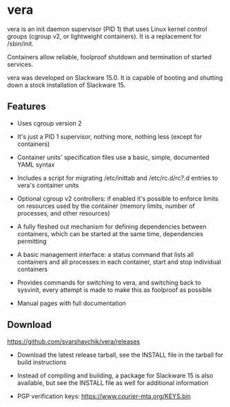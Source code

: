 vera
====

vera is an init daemon supervisor (PID 1) that uses Linux kernel control
groups (cgroup v2, or lightweight containers). It is a replacement for
/sbin/init.

Containers allow reliable, foolproof shutdown and termination of started
services.

vera was developed on Slackware 15.0. It is capable of booting and
shutting down a stock installation of Slackware 15.

Features
--------

* Uses cgroup version 2

* It's just a PID 1 supervisor, nothing more, nothing less (except for
containers)

* Container units' specification files use a basic, simple, documented
YAML syntax

* Includes a script for migrating /etc/inittab and /etc/rc.d/rc?.d
entries to vera's container units

* Optional cgroup v2 controllers: if enabled it's possible to enforce limits
on resources used by the container (memory limits, number of processes,
and other resources)

* A fully fleshed out mechanism for defining dependencies between containers,
which can be started at the same time, dependencies permitting

* A basic management interface: a status command that lists all containers and
all processes in each container, start and stop individual containers

* Provides commands for switching to vera, and switching back to sysvinit,
every attempt is made to make this as foolproof as possible

* Manual pages with full documentation

Download
--------

https://github.com/svarshavchik/vera/releases

- Download the latest release tarball, see the INSTALL file in the tarball
for build instructions

- Instead of compiling and building, a package for Slackware 15 is also
available, but see the INSTALL file as well for additional information

- PGP verification keys: https://www.courier-mta.org/KEYS.bin
